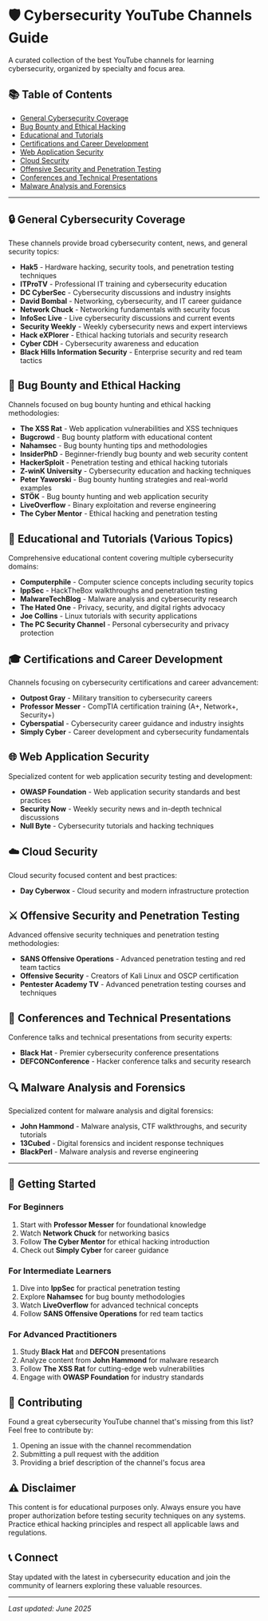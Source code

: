 # 🛡️ Cybersecurity YouTube Channels Guide

A curated collection of the best YouTube channels for learning cybersecurity, organized by specialty and focus area.

## 📚 Table of Contents

- [General Cybersecurity Coverage](#general-cybersecurity-coverage)
- [Bug Bounty and Ethical Hacking](#bug-bounty-and-ethical-hacking)
- [Educational and Tutorials](#educational-and-tutorials)
- [Certifications and Career Development](#certifications-and-career-development)
- [Web Application Security](#web-application-security)
- [Cloud Security](#cloud-security)
- [Offensive Security and Penetration Testing](#offensive-security-and-penetration-testing)
- [Conferences and Technical Presentations](#conferences-and-technical-presentations)
- [Malware Analysis and Forensics](#malware-analysis-and-forensics)

---

## 🔒 General Cybersecurity Coverage

These channels provide broad cybersecurity content, news, and general security topics:

- **Hak5** - Hardware hacking, security tools, and penetration testing techniques
- **ITProTV** - Professional IT training and cybersecurity education
- **DC CyberSec** - Cybersecurity discussions and industry insights
- **David Bombal** - Networking, cybersecurity, and IT career guidance
- **Network Chuck** - Networking fundamentals with security focus
- **InfoSec Live** - Live cybersecurity discussions and current events
- **Security Weekly** - Weekly cybersecurity news and expert interviews
- **Hack eXPlorer** - Ethical hacking tutorials and security research
- **Cyber CDH** - Cybersecurity awareness and education
- **Black Hills Information Security** - Enterprise security and red team tactics

## 🎯 Bug Bounty and Ethical Hacking

Channels focused on bug bounty hunting and ethical hacking methodologies:

- **The XSS Rat** - Web application vulnerabilities and XSS techniques
- **Bugcrowd** - Bug bounty platform with educational content
- **Nahamsec** - Bug bounty hunting tips and methodologies
- **InsiderPhD** - Beginner-friendly bug bounty and web security content
- **HackerSploit** - Penetration testing and ethical hacking tutorials
- **Z-winK University** - Cybersecurity education and hacking techniques
- **Peter Yaworski** - Bug bounty hunting strategies and real-world examples
- **STÖK** - Bug bounty hunting and web application security
- **LiveOverflow** - Binary exploitation and reverse engineering
- **The Cyber Mentor** - Ethical hacking and penetration testing

## 📖 Educational and Tutorials (Various Topics)

Comprehensive educational content covering multiple cybersecurity domains:

- **Computerphile** - Computer science concepts including security topics
- **IppSec** - HackTheBox walkthroughs and penetration testing
- **MalwareTechBlog** - Malware analysis and cybersecurity research
- **The Hated One** - Privacy, security, and digital rights advocacy
- **Joe Collins** - Linux tutorials with security applications
- **The PC Security Channel** - Personal cybersecurity and privacy protection

## 🎓 Certifications and Career Development

Channels focusing on cybersecurity certifications and career advancement:

- **Outpost Gray** - Military transition to cybersecurity careers
- **Professor Messer** - CompTIA certification training (A+, Network+, Security+)
- **Cyberspatial** - Cybersecurity career guidance and industry insights
- **Simply Cyber** - Career development and cybersecurity fundamentals

## 🌐 Web Application Security

Specialized content for web application security testing and development:

- **OWASP Foundation** - Web application security standards and best practices
- **Security Now** - Weekly security news and in-depth technical discussions
- **Null Byte** - Cybersecurity tutorials and hacking techniques

## ☁️ Cloud Security

Cloud security focused content and best practices:

- **Day Cyberwox** - Cloud security and modern infrastructure protection

## ⚔️ Offensive Security and Penetration Testing

Advanced offensive security techniques and penetration testing methodologies:

- **SANS Offensive Operations** - Advanced penetration testing and red team tactics
- **Offensive Security** - Creators of Kali Linux and OSCP certification
- **Pentester Academy TV** - Advanced penetration testing courses and techniques

## 🎤 Conferences and Technical Presentations

Conference talks and technical presentations from security experts:

- **Black Hat** - Premier cybersecurity conference presentations
- **DEFCONConference** - Hacker conference talks and security research

## 🔍 Malware Analysis and Forensics

Specialized content for malware analysis and digital forensics:

- **John Hammond** - Malware analysis, CTF walkthroughs, and security tutorials
- **13Cubed** - Digital forensics and incident response techniques
- **BlackPerl** - Malware analysis and reverse engineering

---

## 🚀 Getting Started

### For Beginners
1. Start with **Professor Messer** for foundational knowledge
2. Watch **Network Chuck** for networking basics
3. Follow **The Cyber Mentor** for ethical hacking introduction
4. Check out **Simply Cyber** for career guidance

### For Intermediate Learners
1. Dive into **IppSec** for practical penetration testing
2. Explore **Nahamsec** for bug bounty methodologies
3. Watch **LiveOverflow** for advanced technical concepts
4. Follow **SANS Offensive Operations** for red team tactics

### For Advanced Practitioners
1. Study **Black Hat** and **DEFCON** presentations
2. Analyze content from **John Hammond** for malware research
3. Follow **The XSS Rat** for cutting-edge web vulnerabilities
4. Engage with **OWASP Foundation** for industry standards

## 📝 Contributing

Found a great cybersecurity YouTube channel that's missing from this list? Feel free to contribute by:
1. Opening an issue with the channel recommendation
2. Submitting a pull request with the addition
3. Providing a brief description of the channel's focus area

## ⚠️ Disclaimer

This content is for educational purposes only. Always ensure you have proper authorization before testing security techniques on any systems. Practice ethical hacking principles and respect all applicable laws and regulations.

## 📞 Connect

Stay updated with the latest in cybersecurity education and join the community of learners exploring these valuable resources.

---

*Last updated: June 2025*
